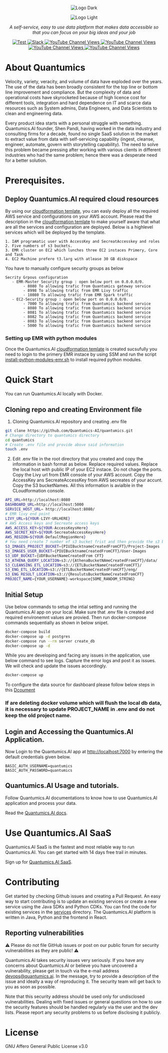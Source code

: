 <div align="center">

  ![Logo Dark](https://user-images.githubusercontent.com/34600724/218383159-097b28ba-da0d-44db-b690-1473c0d9b716.png#gh-dark-mode-only)

</div>

<div align="center">

  ![Logo Light](https://user-images.githubusercontent.com/34600724/218385621-a77dc8f6-e662-4e1f-bca4-101d9c38275f.png#gh-light-mode-only)

</div>

<p align="center">
    <em>A self-service, easy to use data platform that makes data accessible so that you can focus on your big ideas and your job</em>
</p>
<p align="center">
<a href="https://github.com/Quantumics-AI/quantumics" target="_blank">
    <img src="https://img.shields.io/badge/github-%23121011.svg?style=for-the-badge&logo=github&logoColor=white" alt="Test">
</a>
<a href="https://quantumicsai.slack.com/join/shared_invite/zt-1c2kddx44-x6XU7Eqwrf0Q87oW0IQOfQ?utm_source=substack&utm_medium=email#/shared-invite/email" target="_blank">
    <img src="https://img.shields.io/badge/Slack-4A154B?style=for-the-badge&logo=slack&logoColor=white" alt="Slack">
</a>
<a href="https://www.youtube.com/@quantumicsai1434" target="_blank">
    <img alt="YouTube Channel Views" src="https://img.shields.io/badge/YouTube-%23FF0000.svg?style=for-the-badge&logo=YouTube&logoColor=white">
</a>
<a href="https://www.linkedin.com/company/quantumics-ai/" target="_blank">
    <img alt="YouTube Channel Views" src="https://img.shields.io/badge/linkedin-%230077B5.svg?style=for-the-badge&logo=linkedin&logoColor=white">
</a>
<a href="https://www.facebook.com/QuantumicsAI" target="_blank">
    <img alt="YouTube Channel Views" src="https://img.shields.io/badge/Facebook-%231877F2.svg?style=for-the-badge&logo=Facebook&logoColor=white">
</a>
<a href="https://www.instagram.com/quantumics.ai/" target="_blank">
    <img alt="YouTube Channel Views" src="https://img.shields.io/badge/Instagram-%23E4405F.svg?style=for-the-badge&logo=Instagram&logoColor=white">
</a>
</p>

# About Quantumics

Velocity, variety, veracity, and volume of data have exploded over the years. The use of the data has been broadly consistent for the top line or bottom line improvement and compliance. But the complexity of data and operational costs have skyrocketed because of high licence cost for different tools, integration and hard dependence on IT and scarce data resources such as System admins, Data Engineers, and Data Scientists to clean and engineering data.

Every product idea starts with a personal struggle with something. Quantumics.AI founder, Shen Pandi, having worked in the data industry and consulting firms for a decade, found no single SaaS solution in the market to extract value from data with self-servicing capability (ingest, cleanse, engineer, automate, govern with storytelling capability). The need to solve this problem became pressing after working with various clients in different industries who had the same problem; hence there was a desperate need for a better solution.

# Prerequisites.
## Deploy Quantumics.AI required cloud resources 
By using our [cloudformation temlate](https://github.com/Quantumics-AI/quantumics/blob/main/configurations/AWS_CFT_EMR_QSAI.yaml), you can easly deploy all the required AWS service and configurations on your AWS account. Please read the description in the [cloudformation temlate](https://github.com/Quantumics-AI/quantumics/blob/main/configurations/AWS_CFT_EMR_QSAI.yaml) to make yourself aware that what are all the services and configuration are deployed. Below is a highlevel services which will be deployed by the template.
```text
1. IAM programatic user with AccessKey and SecreatAccesskey and roles
2. Five numbers of s3 buckets.
3. EMR cluster on EC2 which lunches three EC2 instaces Primery, Core and Task
4. EC2 Machine prefere t3.larg with atlease 30 GB diskspace
```
You have to manually configure security groups as below
```text
Secrity Grpous configuration 
   - EMR-Master Security group : open below port on 0.0.0.0/0.
        - 8080 To allowing trafic from Quantumics gateway service 
        - 8998 To allowing trafic from EMR Livy traffic  
        - 18080 To allowing trafic from EMR Spark traffic
   - EC2-Security group : open below port on 0.0.0.0/0.
        - 7000 To allowing trafic from Quantumics backend service 
        - 8080 To allowing trafic from Quantumics backend service 
        - 8081 To allowing trafic from Quantumics backend service 
        - 8082 To allowing trafic from Quantumics backend service 
        - 8083 To allowing trafic from Quantumics backend service 
        - 5000 To allowing trafic from Quantumics backend service 
```
### Setting up EMR with python modules
Once the Quantumics.AI [cloudformation temlate](https://github.com/Quantumics-AI/quantumics/blob/main/configurations/AWS_CFT_EMR_QSAI.yaml) is created sucsufully you need to login to the primery EMR instace by using SSM and run the script [install-python-modules-emr.sh](https://github.com/Quantumics-AI/quantumics/blob/main/configurations/install-python-modules-emr.sh) to install required python modules. 

# Quick Start
You can run Quantumics.AI locally with Docker.

## Cloning repo and creating Environment file
1. Cloning Quantumics.AI repository and creating .env file
```bash
git clone https://github.com/Quantumics-AI/quantumics.git
# Change directory to quantumics directory 
cd quantumics
# Create .env file and provide above said information
touch .env
```
2. Edit .env file in the root directory that you created and copy the information in bash format as below. Replace required values. Replace the local host with public IP of your EC2 instace. Do not chage the ports. Copy the Livy url from EMR console of your AWS account. Copy the AccessKey ans SecreateAccessKey from AWS secreates of your accunt. Copy the S3 bucketNames. All this information is avialble in the CLoudformation console. 
```bash
API_URL=http://localhost:8080
DASHBOARD_URL=http://localhost:5000
SERVICE_HOST_URL= http://localhost:8080/
# EMR livy end point
LIVY_URL=${YOUR-LIVY-URLHERE}
# AWS Access keys and Secreate access keys
AWS_ACCESS_KEY=${YOUR-AccessKeysHere}
AWS_SECRET_KEY=${YOUR-SecreateAccessKeysHere}
AWS_REGION=${YOUR-DefaultRegionHere}
# You need create 7 number of s3 bucket frist and then provide the s3 bucket name as below.
S3_IMAGES_PROJECT_BUCKET={PIUIBucktnameCreatedFromCFT}/Project-Images 
S3_IMAGES_USER_BUCKET={PIUIBucktnameCreatedFromCFT}/User-Images 
S3_UDF_BUCKET={UDFBucketNameCreatedFrom CFT} 
S3_ATHENA_QUERY_LOCATION=s3://{AthenaBucketNAmeCreatedFromCFT}/data/ 
S3_CLEANSING_ETL_LOCATION=s3://{ETLBucketNameCreatedFromCFT}/ 
S3_ENG_ETL_LOCATION=s3://{ETLBucketNameCreatedFromCFT}/eng/ 
S3_ENG_RESULT_LOCATION=s3://{ResulutsBucketNameCreatedFromCFT}
PROJECT_NAME={YOUR_USERNAME}-workspace{SOME_RANDOM_STRING}
```
## Initial Setup 
Use below commands to setup the intial setting and running the Quantumics.AI app on your local. Make sure that .env file is created and required environemnt values are provied. Then run docker-compose commands sequentially as shown in below snipet.

```bash
docker-compose build 
docker-compose up -d postgres
docker-compose run --rm server create_db
docker-compose up -d
```
While you are developing and facing any issues in the application, use below command to see logs. Capture the error logs and post it as issues. We will check and update the issues accordingly.

```bash
docker-compose up
```
To configure the data source for dashboard please follow below steps in this [Dcoument](https://github.com/Quantumics-AI/quantumics/blob/main/configurations/OpesourceDocument.pdf)
 
### If are deleting docker volume which will flush the local db data, it is necessary to update PROJECT_NAME in .env and do not keep the old project name.

## Login and Accessing the Quantumics.AI Application.
Now Login to the Quantumics.AI app at [http://localhost:7000](http://localhost:7000) by entering the default credentials given below.

```
BASIC_AUTH_USERNAME=quantumics
BASIC_AUTH_PASSWORD=quantumics
```
## Quantumics.AI Usage and tutorials.
Follow Quantumics.AI documentations to know how to use Quantumics.AI application and process your data.

Read the [Quantumics.AI docs](https://docs.quantumics.ai).

# Use Quantumics.AI SaaS

Quantumics.AI SaaS is the fastest and most reliable way to run Quantumics.AI. You can get started with 14 days free trail in minutes.

Sign up for [Quantumics.AI SaaS](https://app.quantumics.ai/signup).

# Contributing

Get started by checking Github issues and creating a Pull Request. An easy way to start contributing is to update an existing services or create a new service using the Java SDKs and Python CDKs. You can find the code for existing services in the [services](https://github.com/Quantumics-AI/quantumics/services) directory. The Quantumics.AI platform is written in Java, Python and the frontend in React.

## Reporting vulnerabilities

⚠️ Please do not file GitHub issues or post on our public forum for security vulnerabilities as they are public! ⚠️

Quantumics.AI takes security issues very seriously. If you have any concerns about Quantumics.AI or believe you have uncovered a vulnerability, please get in touch via the e-mail address devops@quantumics.ai. In the message, try to provide a description of the issue and ideally a way of reproducing it. The security team will get back to you as soon as possible.

Note that this security address should be used only for undisclosed vulnerabilities. Dealing with fixed issues or general questions on how to use the security features should be handled regularly via the user and the dev lists. Please report any security problems to us before disclosing it publicly.

# License

GNU Affero General Public License v3.0
